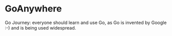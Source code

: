 # GoAnywhere
Go Journey: everyone should learn and use Go, as Go is invented by Google :-) and is being used widespread. 
